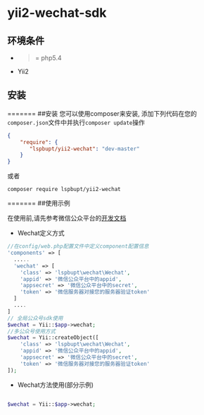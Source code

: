 yii2-wechat-sdk
===============
环境条件
--------
- >= php5.4
- Yii2

安装
----

=======
##安装
您可以使用composer来安装, 添加下列代码在您的``composer.json``文件中并执行``composer update``操作

```json
{
    "require": {
       "lspbupt/yii2-wechat": "dev-master"
    }
}
```
或者
```
composer require lspbupt/yii2-wechat
```
=======
##使用示例

在使用前,请先参考微信公众平台的[开发文档](http://mp.weixin.qq.com/wiki/index.php?title=%E9%A6%96%E9%A1%B5)

- Wechat定义方式

```php
//在config/web.php配置文件中定义component配置信息
'components' => [
  .....
  'wechat' => [
    'class' => 'lspbupt\wechat\Wechat',
    'appid' => '微信公众平台中的appid',
    'appsecret' => '微信公众平台中的secret',
    'token' => '微信服务器对接您的服务器验证token'
  ]
  ....
]
// 全局公众号sdk使用
$wechat = Yii::$app->wechat; 
//多公众号使用方式
$wechat = Yii::createObject([
    'class' => 'lspbupt\wechat\Wechat',
    'appid' => '微信公众平台中的appid',
    'appsecret' => '微信公众平台中的secret',
    'token' => '微信服务器对接您的服务器验证token'
]);
```
- Wechat方法使用(部分示例)

```php

$wechat = Yii::$app->wechat;

```
